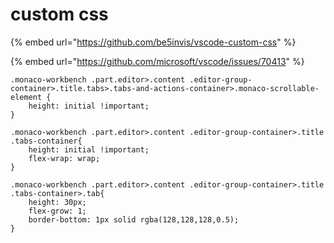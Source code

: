 # custom css

{% embed url="https://github.com/be5invis/vscode-custom-css" %}



{% embed url="https://github.com/microsoft/vscode/issues/70413" %}

```text
.monaco-workbench .part.editor>.content .editor-group-container>.title.tabs>.tabs-and-actions-container>.monaco-scrollable-element {
    height: initial !important;
}

.monaco-workbench .part.editor>.content .editor-group-container>.title .tabs-container{
    height: initial !important;
    flex-wrap: wrap;
}

.monaco-workbench .part.editor>.content .editor-group-container>.title .tabs-container>.tab{
    height: 30px;
    flex-grow: 1;
    border-bottom: 1px solid rgba(128,128,128,0.5);
}
```

